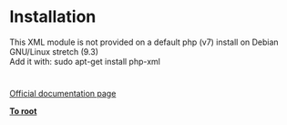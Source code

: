 # Installation




<div class="phpcode"><span class="html">
This XML module is not provided on a default php (v7) install on Debian GNU/Linux stretch (9.3)<br>Add it with: sudo apt-get install php-xml</span>
</div>
  

#

[Official documentation page](https://www.php.net/manual/en/simplexml.installation.php)

**[To root](/README.md)**